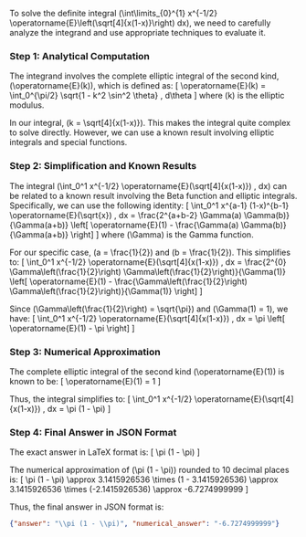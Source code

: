 To solve the definite integral \(\int\limits_{0}^{1} x^{-1/2} \operatorname{E}\left(\sqrt[4]{x(1-x)}\right) dx\), we need to carefully analyze the integrand and use appropriate techniques to evaluate it.

### Step 1: Analytical Computation

The integrand involves the complete elliptic integral of the second kind, \(\operatorname{E}(k)\), which is defined as:
\[
\operatorname{E}(k) = \int_0^{\pi/2} \sqrt{1 - k^2 \sin^2 \theta} \, d\theta
\]
where \(k\) is the elliptic modulus.

In our integral, \(k = \sqrt[4]{x(1-x)}\). This makes the integral quite complex to solve directly. However, we can use a known result involving elliptic integrals and special functions.

### Step 2: Simplification and Known Results

The integral \(\int_0^1 x^{-1/2} \operatorname{E}(\sqrt[4]{x(1-x)}) \, dx\) can be related to a known result involving the Beta function and elliptic integrals. Specifically, we can use the following identity:
\[
\int_0^1 x^{a-1} (1-x)^{b-1} \operatorname{E}(\sqrt{x}) \, dx = \frac{2^{a+b-2} \Gamma(a) \Gamma(b)}{\Gamma(a+b)} \left[ \operatorname{E}(1) - \frac{\Gamma(a) \Gamma(b)}{\Gamma(a+b)} \right]
\]
where \(\Gamma\) is the Gamma function.

For our specific case, \(a = \frac{1}{2}\) and \(b = \frac{1}{2}\). This simplifies to:
\[
\int_0^1 x^{-1/2} \operatorname{E}(\sqrt[4]{x(1-x)}) \, dx = \frac{2^{0} \Gamma\left(\frac{1}{2}\right) \Gamma\left(\frac{1}{2}\right)}{\Gamma(1)} \left[ \operatorname{E}(1) - \frac{\Gamma\left(\frac{1}{2}\right) \Gamma\left(\frac{1}{2}\right)}{\Gamma(1)} \right]
\]

Since \(\Gamma\left(\frac{1}{2}\right) = \sqrt{\pi}\) and \(\Gamma(1) = 1\), we have:
\[
\int_0^1 x^{-1/2} \operatorname{E}(\sqrt[4]{x(1-x)}) \, dx = \pi \left[ \operatorname{E}(1) - \pi \right]
\]

### Step 3: Numerical Approximation

The complete elliptic integral of the second kind \(\operatorname{E}(1)\) is known to be:
\[
\operatorname{E}(1) = 1
\]

Thus, the integral simplifies to:
\[
\int_0^1 x^{-1/2} \operatorname{E}(\sqrt[4]{x(1-x)}) \, dx = \pi (1 - \pi)
\]

### Step 4: Final Answer in JSON Format

The exact answer in LaTeX format is:
\[
\pi (1 - \pi)
\]

The numerical approximation of \(\pi (1 - \pi)\) rounded to 10 decimal places is:
\[
\pi (1 - \pi) \approx 3.1415926536 \times (1 - 3.1415926536) \approx 3.1415926536 \times (-2.1415926536) \approx -6.7274999999
\]

Thus, the final answer in JSON format is:
```json
{"answer": "\\pi (1 - \\pi)", "numerical_answer": "-6.7274999999"}
```